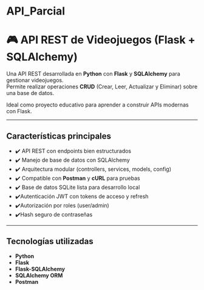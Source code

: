 # API_Parcial

# 🎮 API REST de Videojuegos (Flask + SQLAlchemy)

Una API REST desarrollada en **Python** con **Flask** y **SQLAlchemy** para gestionar videojuegos.  
Permite realizar operaciones **CRUD** (Crear, Leer, Actualizar y Eliminar) sobre una base de datos.  

Ideal como proyecto educativo para aprender a construir APIs modernas con Flask.

---

##  Características principales
- ✔️ API REST con endpoints bien estructurados  
- ✔️ Manejo de base de datos con SQLAlchemy  
- ✔️ Arquitectura modular (controllers, services, models, config)  
- ✔️ Compatible con **Postman** y **cURL** para pruebas  
- ✔️ Base de datos SQLite lista para desarrollo local
- ✔️Autenticación JWT con tokens de acceso y refresh
- ✔️Autorización por roles (user/admin)
- ✔️Hash seguro de contraseñas  

---

##  Tecnologías utilizadas
- **Python**
- **Flask**
- **Flask-SQLAlchemy**
- **SQLAlchemy ORM**
- **Postman** 